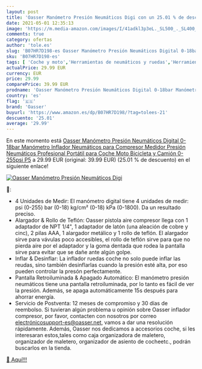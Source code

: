 ```yaml
---
layout: post
title: 'Oasser Manómetro Presión Neumáticos Digi con un 25.01 % de descuento'
date: 2021-05-01 12:35:13
image: 'https://m.media-amazon.com/images/I/41adkl3p3eL._SL500_._SL400_.jpg'
comments: true
category: ofertas
author: 'tole.es'
slug: 'B07HR7D198-es Oasser Manómetro Presión Neumáticos Digital 0-18bar...'
sku: 'B07HR7D198-es'
tags: [ 'Coche y moto','Herramientas de neumáticos y ruedas','Herramientas para coche','Indicadores de aire para ruedas','bicicleta','oasser', ]
actualPrice: 29.99 EUR
currency: EUR
price: 29.99
comparePrice: 39.99 EUR
prodname: 'Oasser Manómetro Presión Neumáticos Digital 0-18bar Manómetro Inflador Neumáticos para Compresor Medidor Presión Neumáticos Profesional Portátil para Coche Moto Bicicleta y Camión 0-255psi P5'
country: 'es'
flag: '🇪🇸'
brand: 'Oasser'
buyurl: 'https://www.amazon.es/dp/B07HR7D198/?tag=tolees-21'
descuento: '25.01'
average: '29.99'
---
```


En este momento está [Oasser Manómetro Presión Neumáticos Digital 0-18bar Manómetro Inflador Neumáticos para Compresor Medidor Presión Neumáticos Profesional Portátil para Coche Moto Bicicleta y Camión 0-255psi P5](https://www.amazon.es/dp/B07HR7D198/?tag=tolees-21) a 29.99 EUR (original: 39.99 EUR) (25.01 %  de descuento) en el siguiente enlace!

[![Oasser Manómetro Presión Neumáticos Digi](https://m.media-amazon.com/images/I/41adkl3p3eL._SL500_._SL400_.jpg)](https://www.amazon.es/dp/B07HR7D198/?tag=tolees-21)

🔎:

- 4 Unidades de Medir: El manómetro digital tiene 4 unidades de medir: psi (0-255) bar (0-18) kg/cm² (0-18) kPa (0-1800). Da un resultado preciso.
- Alargador & Rollo de Teflón: Oasser pistola aire compresor llega con 1 adaptador de NPT 1/4", 1 adaptador de latón (una aleación de cobre y cinc), 2 pilas AAA, 1 alargador metálico y 1 rollo de teflón. El alargador sirve para vávulas poco accesibles, el rollo de teflón sirve para que no pierda aire por el adaptador y la goma dentada que rodea la pantalla sirve para evitar que se dañe ante algún golpe.
- Inflar & Desinflar: La inflador ruedas coche no solo puede inflar las reudas, sino también desinflarlas cuando la presión esté alta, por eso pueden controlar la presón perfectamente.
- Pantalla Retroiluminada & Apagado Automático: El manómetro presión neumáticos tiene una pantalla retroiluminada, por lo tanto es fácil de ver la presión. Además, se apaga automáticamente 15s después para ahorrar energía.
- Servicio de Postventa: 12 meses de compromiso y 30 días de reembolso. Si tuvieran algún problema u opinión sobre Oasser inflador compresor, por favor, contacten con nosotros por correo electrónicosupport-es@oasser.net, vamos a dar una resolución rápidamente. Además, Oasser nos dedicamos a accesorios coche, si les interesaran estos,tales como caja organizadora de maletero, organizador de maletero, organizador de asiento de cocheetc., podrán buscarlos en la tienda.

[🛒 Aquí!!!](https://www.amazon.es/dp/B07HR7D198/?tag=tolees-21)
